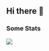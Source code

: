 ## Hi there 👋
### Some Stats
<img src="https://github-readme-stats.vercel.app/api/top-langs/?username=gurjinder7&layout=compact&theme=dark" />

<!--
**Gurjinder7/Gurjinder7** is a ✨ _special_ ✨ repository because its `README.md` (this file) appears on your GitHub profile.

Here are some ideas to get you started:

- 🔭 I’m currently working on ...
- 🌱 I’m currently learning ...
- 👯 I’m looking to collaborate on ...
- 🤔 I’m looking for help with ...
- 💬 Ask me about ...
- 📫 How to reach me: ...
- 😄 Pronouns: ...
- ⚡ Fun fact: ...
-->
